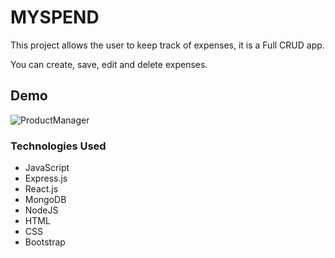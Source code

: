 
# MYSPEND

<p>This project allows the user to keep track of expenses, it is a Full CRUD app.</p>
<p>You can create, save, edit and delete expenses.</p>

## Demo

![ProductManager](https://user-images.githubusercontent.com/98990358/176762151-4ae93b3f-ee8a-472d-92a6-1436cbdbc9f4.gif)



### Technologies Used

<ul>
  <li>JavaScript</li>
  <li>Express.js</li>
  <li>React.js</li>
  <li>MongoDB </li>
  <li>NodeJS </li>
  <li>HTML</li>
  <li>CSS</li>
  <li>Bootstrap</li>
</ul>

